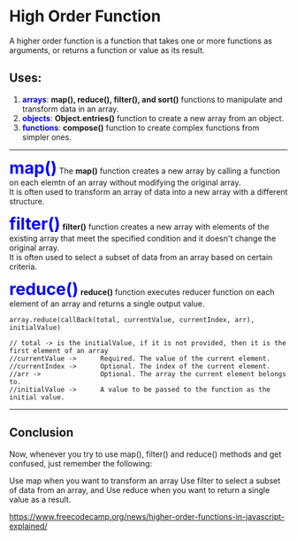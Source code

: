 # High Order Function

A higher order function is a function that takes one or more functions as arguments, or returns a function or value  as its result.

## Uses:  
1. <span style="color:blue; font-weight: bold">arrays</span>: **map(), reduce(), filter(), and sort()** functions to manipulate and transform data in an array.
1. <span style="color:blue; font-weight: bold">objects</span>: **Object.entries()** function to create a new array from an object.
1. <span style="color:blue; font-weight: bold">functions</span>: **compose()** function to create complex functions from simpler ones.

---
<span style="color:blue; font-weight: bold; font-size: 30px">map()</span>
The **map()** function creates a new array by calling a function on each elemtn of an array without modifying the original array.  
 It is often used to transform an array of data into a new array with a different structure.

<span style="color:blue; font-weight: bold; font-size: 30px">filter()</span>
 **filter()** function creates a new array with elements of the existing array that meet the specified condition and it doesn't  change the original array.  
  It is often used to select a subset of data from an array based on certain criteria.

  <span style="color:blue; font-weight: bold; font-size: 30px">reduce()</span>
 **reduce()** function executes reducer function on each element of an array and returns a single output value.

 ```
array.reduce(callBack(total, currentValue, currentIndex, arr), initialValue)

// total -> is the initialValue, if it is not provided, then it is the first element of an array
//currentValue ->      Required. The value of the current element.
//currentIndex ->      Optional. The index of the current element.
//arr ->               Optional. The array the current element belongs to.
//initialValue ->      A value to be passed to the function as the initial value.

 ```

 ---

 ## Conclusion
Now, whenever you try to use map(), filter() and reduce() methods and get confused, just remember the following:

Use map when you want to transform an array
Use filter to select a subset of data from an array, and
Use reduce when you want to return a single value as a result.

https://www.freecodecamp.org/news/higher-order-functions-in-javascript-explained/
